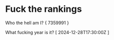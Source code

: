 # Fuck the rankings

Who the hell am I?
{ 7359991 }

What fucking year is it?
[ 2024-12-28T17:30:00Z ]
